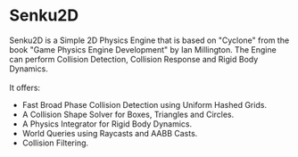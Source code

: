 # Senku2D
Senku2D is a Simple 2D Physics Engine that is based on "Cyclone" from the book 
"Game Physics Engine Development" by Ian Millington. The Engine can perform Collision Detection, Collision Response
and Rigid Body Dynamics. 
<br></br>It offers: 
- Fast Broad Phase Collision Detection using Uniform Hashed Grids.
- A Collision Shape Solver for Boxes, Triangles and Circles.
- A Physics Integrator for Rigid Body Dynamics.
- World Queries using Raycasts and AABB Casts.
- Collision Filtering.
